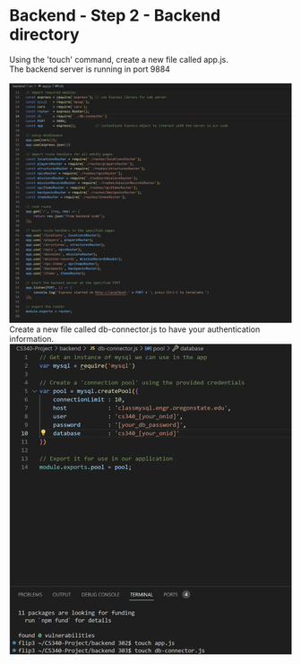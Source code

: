 # Backend - Step 2 - Backend directory
Using the 'touch' command, create a new file called app.js. <br>
The backend server is running in port 9884 <br><br>
![app.js file](https://github.com/scott5Tots/react-starter-app/blob/main/Step%202/assets/Appjs.jpg)<br>
Create a new file called db-connector.js to have your authentication information. <br>
![app.js file](https://github.com/scott5Tots/react-starter-app/blob/main/Step%202/assets/db-connector.js.png)

